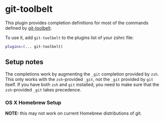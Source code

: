 # git-toolbelt

This plugin provides completion definitions for most of the commands defined by [git-toolbelt](https://github.com/nvie/git-toolbelt).

To use it, add `git-toolbelt` to the plugins list of your zshrc file:

```zsh
plugins=(... git-toolbelt)
```

## Setup notes

The completions work by augmenting the `_git` completion provided by `zsh`. This only works with the `zsh`-provided `_git`, not the `_git` provided by `git` itself. If you have both `zsh` and `git` installed, you need to make sure that the `zsh`-provided `_git` takes precedence.

### OS X Homebrew Setup

**NOTE:** this may not work on current Homebrew distributions of git. 
